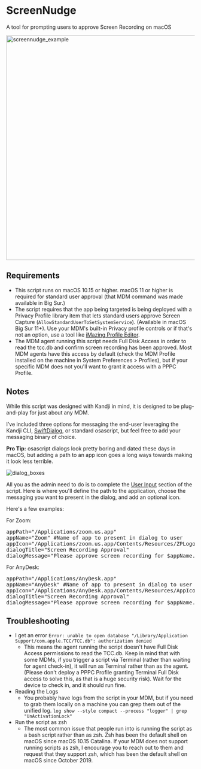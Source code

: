 # ScreenNudge
A tool for prompting users to approve Screen Recording on macOS

<img width="600" alt="screennudge_example" src="https://user-images.githubusercontent.com/4316081/197368115-b2309720-8d47-444e-9044-051000ae3868.png">


## Requirements
* This script runs on macOS 10.15 or higher. macOS 11 or higher is required for standard user approval (that MDM command was made available in Big Sur.)
* The script requires that the app being targeted is being deployed with a Privacy Profile library item that lets standard users approve Screen Capture (`AllowStandardUserToSetSystemService`). (Available in macOS Big Sur 11+). Use your MDM's built-in Privacy profile controls or if that's not an option, use a tool like [iMazing Profile Editor](https://imazing.com/profile-editor).
* The MDM agent running this script needs Full Disk Access in order to read the tcc.db and confirm screen recording has been approved. Most MDM agents have this access by default (check the MDM Profile installed on the machine in System Preferences > Profiles), but if your specific MDM does not you'll want to grant it access with a PPPC Profile.

## Notes
While this script was designed with Kandji in mind, it is designed to be plug-and-play for just about any MDM.

I’ve included three options for messaging the end-user leveraging the Kandji CLI, <a href="https://github.com/bartreardon/swiftDialog" title="">SwiftDialog</a>, or standard osascript, but feel free to add your messaging binary of choice.

**Pro Tip:** osascript dialogs look pretty boring and dated these days in macOS, but adding a path to an app icon goes a long ways towards making it look less terrible.

![dialog_boxes](https://user-images.githubusercontent.com/4316081/197363964-e7b69c9c-7986-44e8-99d3-0155f60379f9.jpg)


<!-- wp:paragraph -->
<p>All you as the admin need to do is to complete the <span style="text-decoration: underline;">User Input</span> section of the script. Here is where you'll define the path to the application, choose the messaging you want to present in the dialog, and add an optional icon.</p>
<!-- /wp:paragraph -->

<!-- wp:paragraph -->
<p>Here's a few examples:</p>
<!-- /wp:paragraph -->

<!-- wp:paragraph -->
<p>For Zoom:</p>
<!-- /wp:paragraph -->

<!-- wp:preformatted -->
<pre class="wp-block-preformatted">appPath="/Applications/zoom.us.app"
appName="Zoom" #Name of app to present in dialog to user
appIcon="/Applications/zoom.us.app/Contents/Resources/ZPLogo.icns" #Path to app icon for messaging
dialogTitle="Screen Recording Approval"
dialogMessage="Please approve screen recording for $appName."</pre>
<!-- /wp:preformatted -->

<!-- wp:paragraph -->
<p>For AnyDesk:</p>
<!-- /wp:paragraph -->

<!-- wp:preformatted -->
<pre class="wp-block-preformatted">appPath="/Applications/AnyDesk.app"
appName="AnyDesk" #Name of app to present in dialog to user
appIcon="/Applications/AnyDesk.app/Contents/Resources/AppIcon-1.icns" #Path to app icon for messaging
dialogTitle="Screen Recording Approval"
dialogMessage="Please approve screen recording for $appName."</pre>
<!-- /wp:preformatted -->

## Troubleshooting
* I get an error `Error: unable to open database "/Library/Application Support/com.apple.TCC/TCC.db": authorization denied`
  * This means the agent running the script doesn't have Full Disk Access permissions to read the TCC.db. Keep in mind that with some MDMs, if you trigger a script via Terminal (rather than waiting for agent check-in), it will run as Terminal rather than as the agent.  (Please don't deploy a PPPC Profile granting Terminal Full Disk access to solve this, as that is a huge security risk). Wait for the device to check in, and it should run fine.
* Reading the Logs
  * You probably have logs from the script in your MDM, but if you need to grab them locally on a machine you can grep them out of the unified log. `log show --style compact --process "logger" | grep "UnActivationLock"`
* Run the script as zsh
  * The most common issue that people run into is running the script as a bash script rather than as zsh. Zsh has been the default shell on macOS since macOS 10.15 Catalina. If your MDM does not support running scripts as zsh, I encourage you to reach out to them and request that they support zsh, which has been the default shell on macOS since October 2019.